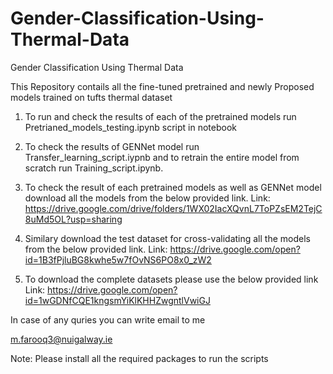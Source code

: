 # Gender-Classification-Using-Thermal-Data
Gender Classification Using Thermal Data  

This Repository contails all the fine-tuned pretrained and newly Proposed models trained on tufts thermal dataset

1. To run and check the results of each of the pretrained models run Pretrianed_models_testing.ipynb script in notebook

2. To check the results of GENNet model run Transfer_learning_script.iypnb and to retrain the entire model from scratch run Training_script.ipynb.

3. To check the result of each pretrained models as well as GENNet model download all the models from the below provided link.
Link: https://drive.google.com/drive/folders/1WX02IacXQvnL7ToPZsEM2TejC8uMd5OL?usp=sharing

4. Similary download the test dataset for cross-validating all the models from the below provided link.
Link: https://drive.google.com/open?id=1B3fPjluBG8kwhe5w7fOvNS6PO8x0_zW2

5. To download the complete datasets please use the below provided link
Link: https://drive.google.com/open?id=1wGDNfCQE1kngsmYiKlKHHZwgntlVwiGJ

In case of any quries you can write email to me

m.farooq3@nuigalway.ie


Note: Please install all the required packages to run the scripts
